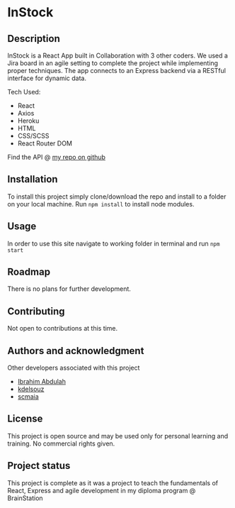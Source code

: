 # InStock

## Description

InStock is a React App built in Collaboration with 3 other coders. We used a Jira board in an agile setting to complete the project while implementing proper techniques. The app connects to an Express backend via a RESTful interface for dynamic data.

Tech Used: 

- React
- Axios
- Heroku
- HTML
- CSS/SCSS
- React Router DOM

Find the API @ [my repo on github](https://github.com/nicholas-hucal/instock-api-belle)

## Installation

To install this project simply clone/download the repo and install to a folder on your local machine. Run ```npm install``` to install node modules.

## Usage

In order to use this site navigate to working folder in terminal and run ```npm start```

## Roadmap

There is no plans for further development.

## Contributing

Not open to contributions at this time.

## Authors and acknowledgment

Other developers associated with this project

- [Ibrahim Abdulah](https://github.com/Ibrahimabudalah)
- [kdelsouz](https://github.com/kdelsouz)
- [scmaia](https://github.com/scmaia)

## License

This project is open source and may be used only for personal learning and training. No commercial rights given.

## Project status

This project is complete as it was a project to teach the fundamentals of React, Express and agile development in my diploma program @ BrainStation
